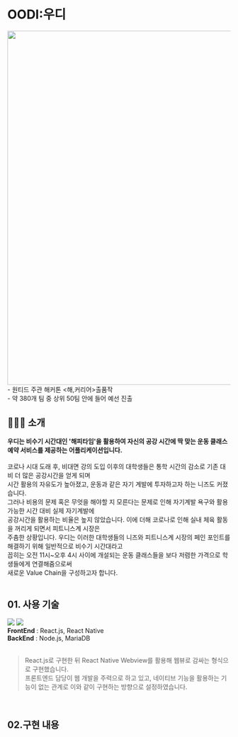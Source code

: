 # OODI:우디
<img src="https://user-images.githubusercontent.com/65384154/144346708-9eb19b12-8e9d-4e22-948b-553c73044654.jpg" style="width:800px"/>
- 원티드 주관 해커톤 <해,커리어>출품작<br>
- 약 380개 팀 중 상위 50팀 안에 들어 예선 진출
 
## 🏃🏻‍♂️ 소개
<b>우디는 비수기 시간대인 '해피타임'을 활용하여 자신의 공강 시간에 딱 맞는 운동 클래스 예약 서비스를 제공하는 어플리케이션입니다.</b><br><br>
코로나 시대 도래 후, 비대면 강의 도입 이후의 대학생들은 통학 시간의 감소로 기존 대비 더 많은 공강시간을 얻게 되며 <br>
시간 활용의 자유도가 높아졌고, 운동과 같은 자기 계발에 투자하고자 하는 니즈도 커졌습니다.<br>
그러나 비용의 문제 혹은 무엇을 해야할 지 모른다는 문제로 인해 자기계발 욕구와 활용 가능한 시간 대비 실제 자기계발에 <br>
공강시간을 활용하는 비율은 높지 않았습니다. 이에 더해 코로나로 인해 실내 체육 활동을 꺼리게 되면서 피트니스계 시장은 <br>
주춤한 상황입니다. 우디는 이러한 대학생들의 니즈와 피트니스계 시장의 페인 포인트를 해결하기 위해 일반적으로 비수기 시간대라고<br>
꼽히는 오전 11시~오후 4시 사이에 개설되는 운동 클래스들을 보다 저렴한 가격으로 학생들에게 연결해줌으로써<br>
새로운 Value Chain을 구성하고자 합니다.<br>
<br>

## 01. 사용 기술
<div><img src="https://img.shields.io/badge/REACT-61DAFB?style=flat-square&logo=REACT&logoColor=white">&nbsp;<img src="https://img.shields.io/badge/Node.js-339933?style=flat-square&logo=Node.js&logoColor=white">&nbsp;</div>
<b>FrontEnd</b> : React.js, React Native<br>
<b>BackEnd</b> : Node.js, MariaDB<br>
<br>

>React.js로 구현한 뒤 React Native Webview를 활용해 웹뷰로 감싸는 형식으로 구현했습니다.<br>
>프론트엔드 담당이 웹 개발을 주력으로 하고 있고, 네이티브 기능을 활용하는 기능이 없는 관계로 이와 같이 구현하는 방향으로 설정하였습니다.
<br>

## 02.구현 내용
